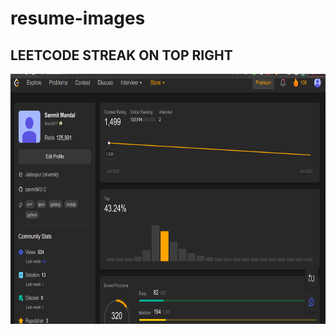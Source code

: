 # resume-images

## LEETCODE STREAK ON TOP RIGHT
<img src="/LC_100days.png" alt="lc_ss" style="height: 400px; width:800px;"/>

